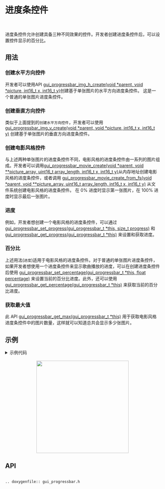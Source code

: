 # 进度条控件
<br>

进度条控件允许创建具备三种不同效果的控件。开发者创建进度条控件后，可以设置控件显示的百分比。

## 用法

### 创建水平方向控件

开发者可以使用API [gui_progressbar_img_h_create(void *parent, void *picture, int16_t x, int16_t y)](#api)创建基于单张图片的水平方向进度条控件。 这是一个普通的单张图片进度条控件。

### 创建垂直方向控件

类似于上面提到的`创建水平方向控件`，开发者可以使用 [gui_progressbar_img_v_create(void *parent, void *picture, int16_t x, int16_t y)](#api) 创建基于单张图片的垂直方向进度条控件。

### 创建电影风格控件

与上述两种单张图片的进度条控件不同，电影风格的进度条控件由一系列的图片组成。开发者可以调用[gui_progressbar_movie_create(void *parent, void  **picture_array, uint16_t array_length, int16_t x, int16_t y)](#api)从内存地址创建电影风格的进度条控件，或者调用 [gui_progressbar_movie_create_from_fs(void *parent, void  **picture_array, uint16_t array_length, int16_t x, int16_t y)](#api) 从文件系统创建电影风格的进度条控件。
在 0% 进度时显示第一张图片，在 100% 进度时显示最后一张图片。

### 进度

例如，开发者想创建一个电影风格的进度条控件，可以通过 [gui_progressbar_set_progress(gui_progressbar_t *this, size_t progress)](#api) 和 [gui_progressbar_get_progress(gui_progressbar_t *this)](#api) 来设置和获取进度。

### 百分比

上述用法(`进度`)适用于电影风格的进度条控件。对于普通的单张图片进度条控件，如果开发者想使用一个进度条控件来显示歌曲播放的进度，可以在创建进度条控件后使用 [gui_progressbar_set_percentage(gui_progressbar_t *this, float percentage)](#api) 来设置当前的百分比进度。此外，还可以使用 [gui_progressbar_get_percentage(gui_progressbar_t *this)](#api) 来获取当前的百分比进度。

### 获取最大值

此 API [gui_progressbar_get_max(gui_progressbar_t *this)](#api) 用于获取电影风格进度条控件中的图片数量，这样就可以知道总共会显示多少张图片。

## 示例

<details> <summary>示例代码</summary>

```c
#include "root_image_hongkong/ui_resource.h"
#include "gui_progressbar.h"
#include "gui_text.h"
#include "draw_font.h"

static void *array[] = {DOG40_BIN, DOG60_BIN, DOG80_BIN, DOG100_BIN, DOG120_BIN, DOG140_BIN};

void page_tb_one(void *parent)
{
    gui_set_font_mem_resourse(24, TEST_FONT24_DOT_BIN, TEST_FONT24_TABLE_BIN);

    gui_progressbar_t *test_bar_one = gui_progressbar_img_v_create(parent, TEST_BIN, 50, 0);
    gui_progressbar_set_percentage(test_bar_one, 1);

    gui_progressbar_t *test_bar_two = gui_progressbar_img_v_create(parent, TEST_BIN, 150, 0);
    gui_progressbar_set_percentage(test_bar_two, 0.5);

    gui_text_t *text1 = gui_text_create(parent, "vertical1", 50, 250, 300, 24);
    gui_text_set(text1, "100%    50%  vertical", GUI_FONT_SRC_BMP, 0xffffffff, 21, 24);
    gui_text_mode_set(text1, LEFT);

    gui_text_t *text2 = gui_text_create(parent, "vertical2", 10, 300, 330, 24);
    gui_text_set(text2, "gui_progressbar_img_v_create", GUI_FONT_SRC_BMP, 0xff0000ff, 28, 24);
    gui_text_mode_set(text2, LEFT);
}

void page_tb_two(void *parent)
{
    gui_set_font_mem_resourse(24, TEST_FONT24_DOT_BIN, TEST_FONT24_TABLE_BIN);

    gui_progressbar_t *test_bar_three = gui_progressbar_img_h_create(parent, TEST_BIN, 50, 0);
    gui_progressbar_set_percentage(test_bar_three, 1);

    gui_progressbar_t *test_bar_four = gui_progressbar_img_h_create(parent, TEST_BIN, 150, 0);
    gui_progressbar_set_percentage(test_bar_four, 0.5);

    gui_text_t *text3 = gui_text_create(parent, "horizontal1", 50, 250, 300, 24);
    gui_text_set(text3, "100%    50%  horizontal", GUI_FONT_SRC_BMP, 0xffffffff, 23, 24);
    gui_text_mode_set(text3, LEFT);

    gui_text_t *text4 = gui_text_create(parent, "horizontal2", 10, 300, 330, 24);
    gui_text_set(text4, "gui_progressbar_img_h_create", GUI_FONT_SRC_BMP, 0xff0000ff, 28, 24);
    gui_text_mode_set(text4, LEFT);
}

void page_tb_three(void *parent)
{
    gui_set_font_mem_resourse(24, TEST_FONT24_DOT_BIN, TEST_FONT24_TABLE_BIN);

    gui_progressbar_t *test_bar_five = gui_progressbar_movie_create(parent, array, 6, 0, 0);

    gui_progressbar_t *test_bar_six = gui_progressbar_movie_create(parent, array, 6, 150, 0);
    gui_progressbar_set_progress(test_bar_six, 4);

    gui_text_t *text5 = gui_text_create(parent, "movie1", 80, 250, 300, 24);
    gui_text_set(text5, "pic0   pic4  movie", GUI_FONT_SRC_BMP, 0xffffffff, 18, 24);
    gui_text_mode_set(text5, LEFT);

    gui_text_t *text6 = gui_text_create(parent, "movie2", 10, 300, 330, 24);
    gui_text_set(text6, "gui_progressbar_movie_create", GUI_FONT_SRC_BMP, 0xff0000ff, 28, 24);
    gui_text_mode_set(text6, LEFT);
}
```

</details><br>

<center><img width= "300" src="https://docs.realmcu.com/HoneyGUI/image/widgets/progressbar.gif" /></center>

<span id="api">

## API

</span>

```eval_rst

.. doxygenfile:: gui_progressbar.h

```

